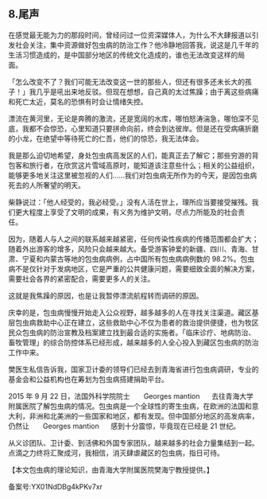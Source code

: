 ## 8.尾声
在感觉最无能为力的那段时间，曾经问过一位资深媒体人，为什么不大肆报道以引发社会关注，集中资源做好包虫病的防治工作？他冷静地回答我，说这是几千年的生活习惯造成的，是中国部分地区的传统文化造成的，谁也无法改变这样的局面。 


「怎么改变不了？我们可能无法改变这一世的那些人，但还有很多还未长大的孩子！」我几乎是吼出来地反驳。但现在想想，自己真的太过焦躁；由于离这些病痛和死亡太近，莫名的恐惧有时会让情绪失控。 


漂流在黄河里，无论是奔腾的激流，还是宽阔的水库，哪怕怒涛湍急，哪怕深不见底，我都不会惊恐，心里知道只要拼命向前，终会到达彼岸。但是还在受病痛折磨的小龙，在绝望中等待死亡的仁吾，他们的惊恐，我无法体会。 


我是那么迫切地希望，身处包虫病高发区的人们，能真正去了解它；那些穷游的背包客和旅行者，在欣赏这片雪域高原时，能知道该注意些什么；相关的公益组织，能够更多地关注这里被忽视的人们……我们对包虫病无所作为的今天，是因包虫病死去的人所奢望的明天。 


柴静说过：「他人经受的，我必经受。」没有人活在世上，理所应当要接受摧残。我们更大程度上享受了文明的成果，有义务为维护文明，尽点力所能及的社会责任。 


因为，随着人与人之间的联系越来越紧密，任何传染性疾病的传播范围都会扩大；随着外出游客的增多，风险只会越来越大。备受游客钟爱的新疆、四川、青海、甘肃、宁夏和内蒙古等地的包虫病病例，占中国所有包虫病病例数的 98.2%。包虫病不是仅针对于发病地区，它是严重的公共健康问题，需要细致全面的解决方案，需要社会各界的紧密配合，需要更多人的关注。 


这就是我焦躁的原因，也是让我暂停漂流航程转而调研的原因。 


庆幸的是，包虫病慢慢开始走入公众视野，越多越多的人在寻找关注渠道。藏区基层包虫病救助中心正在建立，这些救助中心不仅为患者的救治提供便捷，也为牧区民众包虫病的防治宣教及档案建立找到最合适的实施者。「临床诊疗、地病防治、畜牧管理」的综合防控体系已经形成，越来越多的人全心投入到藏区包虫病的防治工作中来。 


樊医生私信告诉我，国家卫计委的领导们已经去到青海省进行包虫病调研，专业的基金会和公益机构也在筹划为包虫病搭建捐助平台。 


2015 年 9 月 22 日，法国外科学院院士       Georges mantion      去往青海大学附属医院了解包虫病的情况。包虫病是一个全球性的寄生虫病，在欧洲的法国和意大利，非洲和北美洲的一些国家和地区，都有发现。但中国部分地区的高发病率，仍然让       Georges mantion      感到十分震惊，毕竟现在已经是 21 世纪。 


从义诊团队、卫计委、到活佛和外国专家团队，越来越多的社会力量集结到一起。点滴之力终将汇聚成河，我相信，消灭肆虐藏区的包虫病，指日可待。 


【本文包虫病的理论知识，由青海大学附属医院樊海宁教授提供。】 


备案号:YX01NdDBg4kPKv7xr

